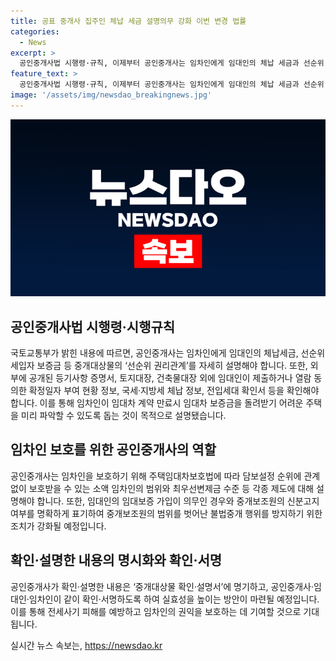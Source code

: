 ```yaml
---
title: 공표 중개사 집주인 체납 세금 설명의무 강화 이번 변경 법률
categories:
  - News
excerpt: >
  공인중개사법 시행령·규칙, 이제부터 공인중개사는 임차인에게 임대인의 체납 세금과 선순위 세입자 보증금 현황을 자세하게 설명해야 함. 시행규칙은 중개사의 확인·설명 의무를 강화하고, 중개대상물 확인·설명서로 증빙하도록 함. 임차인을 보호하기 위해 중개사는 각종 제도에 대해서도 설명해야 하며, 중개보조원의 신분을 명시하고 범위를 벗어난 불법중개를 방지해야 함.
feature_text: >
  공인중개사법 시행령·규칙, 이제부터 공인중개사는 임차인에게 임대인의 체납 세금과 선순위 세입자 보증금 현황을 자세하게 설명해야 함. 시행규칙은 중개사의 확인·설명 의무를 강화하고, 중개대상물 확인·설명서로 증빙하도록 함. 임차인을 보호하기 위해 중개사는 각종 제도에 대해서도 설명해야 하며, 중개보조원의 신분을 명시하고 범위를 벗어난 불법중개를 방지해야 함.
image: '/assets/img/newsdao_breakingnews.jpg'
---
```


<p><img src="/assets/img/newsdao_breakingnews.jpg" alt="ranknews 속보" /></p>

<h2 data-ke-size="size26">공인중개사법 시행령·시행규칙</h2>

<p>국토교통부가 밝힌 내용에 따르면, 공인중개사는 임차인에게 임대인의 체납세금, 선순위 세입자 보증금 등 중개대상물의 ‘선순위 권리관계’를 자세히 설명해야 합니다. 또한, 외부에 공개된 등기사항 증명서, 토지대장, 건축물대장 외에 임대인이 제출하거나 열람 동의한 확정일자 부여 현황 정보, 국세·지방세 체납 정보, 전입세대 확인서 등을 확인해야 합니다. 이를 통해 임차인이 임대차 계약 만료시 임대차 보증금을 돌려받기 어려운 주택을 미리 파악할 수 있도록 돕는 것이 목적으로 설명됐습니다.</p>

<h2 data-ke-size="size26">임차인 보호를 위한 공인중개사의 역할</h2>

<p>공인중개사는 임차인을 보호하기 위해 주택임대차보호법에 따라 담보설정 순위에 관계없이 보호받을 수 있는 소액 임차인의 범위와 최우선변제금 수준 등 각종 제도에 대해 설명해야 합니다. 또한, 임대인의 임대보증 가입이 의무인 경우와 중개보조원의 신분고지 여부를 명확하게 표기하여 중개보조원의 범위를 벗어난 불법중개 행위를 방지하기 위한 조치가 강화될 예정입니다.</p>

<h2 data-ke-size="size26">확인·설명한 내용의 명시화와 확인·서명</h2>

<p>공인중개사가 확인·설명한 내용은 ‘중개대상물 확인·설명서’에 명기하고, 공인중개사·임대인·임차인이 같이 확인·서명하도록 하여 실효성을 높이는 방안이 마련될 예정입니다. 이를 통해 전세사기 피해를 예방하고 임차인의 권익을 보호하는 데 기여할 것으로 기대됩니다.</p>
실시간 뉴스 속보는, <a href="https://newsdao.kr" rel="dofollow">https://newsdao.kr</a>



